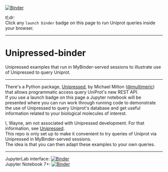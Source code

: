 [![Binder](https://mybinder.org/badge_logo.svg)](https://mybinder.org/v2/gh/fomightez/Unipressed-binder/main?urlpath=%2Flab%2Ftree%2FUnipressed_examples_running_via_MyBinder.ipynb)

*tl;dr:*  
Click any `launch binder` badge on this page to run Uniprot queries inside your browser.

------


# Unipressed-binder
Unipressed examples that run in MyBinder-served sessions to illustrate use of Unipressed to query Uniprot.

-----------------------

There's a Python package, [Unipressed](https://multimeric.github.io/Unipressed/), by Michael Milton ([@multimeric](https://twitter.com/multimeric)) that allows programmatic access query UniProt's new REST API.   
If you use a launch badge on this page a Jupyter notebook will be presented where you can run work through running code to demonstrate the use of Unipressed to query Uniprot's database and get useful information related to your biological molecules of interest.

I, Wayne, am not associated with Unipressed development. For that information, see [Unipressed](https://multimeric.github.io/Unipressed/).    
This repo is only set up to make it convenient to try queries of Uniprot via Unipressed in MyBinder-served sessions.  
The idea is that you can then adapt these examples to your own queries.

------


JupyterLab interface: [![Binder](https://mybinder.org/badge_logo.svg)](https://mybinder.org/v2/gh/fomightez/Unipressed-binder/main?urlpath=%2Flab%2Ftree%2FUnipressed_examples_running_via_MyBinder.ipynb)  
Jupyter Notebook 7+:  [![Binder](https://mybinder.org/badge_logo.svg)](https://mybinder.org/v2/gh/fomightez/Unipressed-binder/main?urlpath=%2Ftree%2FUnipressed_examples_running_via_MyBinder.ipynb)
